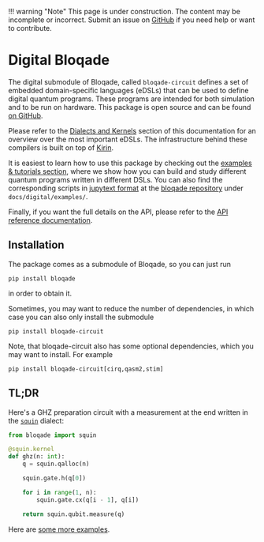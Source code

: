 !!! warning "Note"
    This page is under construction. The content may be incomplete or incorrect. Submit an issue
    on [GitHub](https://github.com/QuEraComputing/bloqade/issues/new) if you need help or want to
    contribute.


# Digital Bloqade

The digital submodule of Bloqade, called `bloqade-circuit` defines a set of embedded domain-specific languages (eDSLs) that can be used to define digital quantum programs.
These programs are intended for both simulation and to be run on hardware. This package is open source and can be found [on GitHub](https://github.com/QuEraComputing/bloqade-circuit).

Please refer to the [Dialects and Kernels](./dialects_and_kernels) section of this documentation for an overview over the most important eDSLs.
The infrastructure behind these compilers is built on top of [Kirin](https://queracomputing.github.io/kirin/latest/).

It is easiest to learn how to use this package by checking out the [examples & tutorials section](./examples/index.md), where we show how you can build and study different quantum programs written in different DSLs.
You can also find the corresponding scripts in [jupytext format](https://jupytext.readthedocs.io/en/latest/) at the [bloqade repository](https://github.com/QuEraComputing/bloqade) under `docs/digital/examples/`.

Finally, if you want the full details on the API, please refer to the [API reference documentation](../../reference/bloqade-circuit/src/bloqade/device/).

## Installation

The package comes as a submodule of Bloqade, so you can just run

```
pip install bloqade
```

in order to obtain it.

Sometimes, you may want to reduce the number of dependencies, in which case you can also only install the submodule

```
pip install bloqade-circuit
```

Note, that bloqade-circuit also has some optional dependencies, which you may want to install.
For example

```
pip install bloqade-circuit[cirq,qasm2,stim]
```

## TL;DR

Here's a GHZ preparation circuit with a measurement at the end written in the [`squin`](../../reference/bloqade-circuit/src/bloqade/squin/) dialect:

```python
from bloqade import squin

@squin.kernel
def ghz(n: int):
    q = squin.qalloc(n)

    squin.gate.h(q[0])

    for i in range(1, n):
        squin.gate.cx(q[i - 1], q[i])

    return squin.qubit.measure(q)
```

Here are [some more examples](./examples/index.md).
